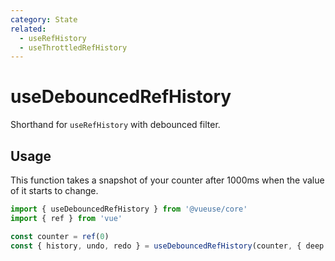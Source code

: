 ```yaml
---
category: State
related:
  - useRefHistory
  - useThrottledRefHistory
---
```


# useDebouncedRefHistory

Shorthand for `useRefHistory` with debounced filter.

## Usage

This function takes a snapshot of your counter after 1000ms when the value of it starts to change.

```ts
import { useDebouncedRefHistory } from '@vueuse/core'
import { ref } from 'vue'

const counter = ref(0)
const { history, undo, redo } = useDebouncedRefHistory(counter, { deep: true, debounce: 1000 })
```
